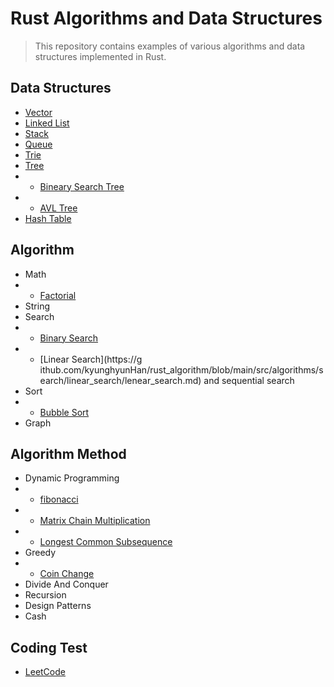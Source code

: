 # Rust Algorithms and Data Structures


>This repository contains examples of various algorithms and data structures implemented in Rust.


## Data Structures
- [Vector](https://github.com/kyunghyunHan/rust_algorithm/blob/main/src/data_structure/vector/vector.md)
- [Linked List](https://github.com/kyunghyunHan/rust_algorithm/blob/main/src/data_structure/linked_list/linked_list.md)
- [Stack](https://github.com/kyunghyunHan/rust_algorithm/blob/main/src/data_structure/stack/stack.md)
- [Queue](https://github.com/kyunghyunHan/rust_algorithm/blob/main/src/data_structure/queue/queue.md)
- [Trie](https://github.com/kyunghyunHan/rust_algorithm/blob/main/src/data_structure/trie/trie.md)
- [Tree](https://github.com/kyunghyunHan/rust_algorithm/blob/main/src/data_structure/tree/tree.md)
- - [Bineary Search Tree]()
- - [AVL Tree]()
- [Hash Table]()
## Algorithm
- Math
- - [Factorial](https://github.com/kyunghyunHan/rust_algorithm/blob/main/src/algorithms/math/factorial/factorial.md)
- String
- Search
- - [Binary Search]()
- - [Linear Search](https://g ithub.com/kyunghyunHan/rust_algorithm/blob/main/src/algorithms/search/linear_search/lenear_search.md) and sequential search
- Sort
- - [Bubble Sort](https://github.com/kyunghyunHan/rust_algorithm/blob/main/src/algorithms/sort/bubble/bubble_sort.md)
- Graph
## Algorithm Method
- Dynamic Programming
- - [fibonacci]()
- - [Matrix Chain Multiplication]()
- - [Longest Common Subsequence]()
- Greedy 
- - [Coin Change](./src/algorithms/greedy/coin_change/mod.rs)
- Divide And Conquer
- Recursion
- Design Patterns
- Cash


## Coding Test
- [LeetCode](https://leetcode.com/)